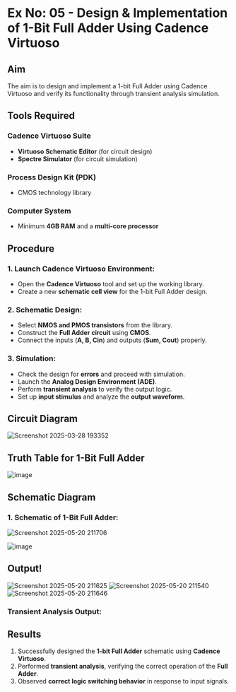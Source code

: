 # Ex No: 05 - Design & Implementation of 1-Bit Full Adder Using Cadence Virtuoso

## Aim
The aim is to design and implement a 1-bit Full Adder using Cadence Virtuoso and verify its functionality through transient analysis simulation.

## Tools Required
### Cadence Virtuoso Suite
- **Virtuoso Schematic Editor** (for circuit design)
- **Spectre Simulator** (for circuit simulation)

### Process Design Kit (PDK)
- CMOS technology library

### Computer System
- Minimum **4GB RAM** and a **multi-core processor**

## Procedure

### 1. Launch Cadence Virtuoso Environment:
- Open the **Cadence Virtuoso** tool and set up the working library.
- Create a new **schematic cell view** for the 1-bit Full Adder design.

### 2. Schematic Design:
- Select **NMOS and PMOS transistors** from the library.
- Construct the **Full Adder circuit** using **CMOS**.
- Connect the inputs (**A, B, Cin**) and outputs (**Sum, Cout**) properly.

### 3. Simulation:
- Check the design for **errors** and proceed with simulation.
- Launch the **Analog Design Environment (ADE)**.
- Perform **transient analysis** to verify the output logic.
- Set up **input stimulus** and analyze the **output waveform**.

## Circuit Diagram
![Screenshot 2025-03-28 193352](https://github.com/user-attachments/assets/08a3dce3-1de0-4f1e-b050-7c3569490edd)


## Truth Table for 1-Bit Full Adder
![image](https://github.com/user-attachments/assets/328fae3c-b83a-4cd6-b394-54323dc59673)


## Schematic Diagram
### 1. Schematic of 1-Bit Full Adder:
![Screenshot 2025-05-20 211706](https://github.com/user-attachments/assets/8e007b1d-919e-43e5-ba41-1ddce49fdcc4)

![image](https://github.com/user-attachments/assets/1a962018-9d6b-4246-ab5f-424602551e87)



## Output!
![Screenshot 2025-05-20 211625](https://github.com/user-attachments/assets/d50a6bd2-90cc-47ab-8f54-f9124fad970e)
![Screenshot 2025-05-20 211540](https://github.com/user-attachments/assets/f1c54f0d-6468-4b27-9e58-6584c3142622)
![Screenshot 2025-05-20 211646](https://github.com/user-attachments/assets/9d68d7c7-4b8c-4b9b-bde1-cd52fba5f40d)

### Transient Analysis Output:


## Results
1. Successfully designed the **1-bit Full Adder** schematic using **Cadence Virtuoso**.
2. Performed **transient analysis**, verifying the correct operation of the **Full Adder**.
3. Observed **correct logic switching behavior** in response to input signals.
